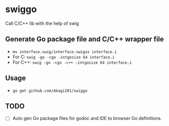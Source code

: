 # swiggo

Call C/C++ lib with the help of swig

## Generate Go package file and C/C++ wrapper file
* `mv interface.swig/interface.swigxx interface.i`
* For C: `swig -go -cgo -intgosize 64 interface.i`
* For C++: `swig -go -cgo -c++ -intgosize 64 interface.i`

## Usage
* `go get github.com/Akagi201/swiggo`

## TODO
- [ ] Auto gen Go package files for godoc and IDE to browser Go definitions.
